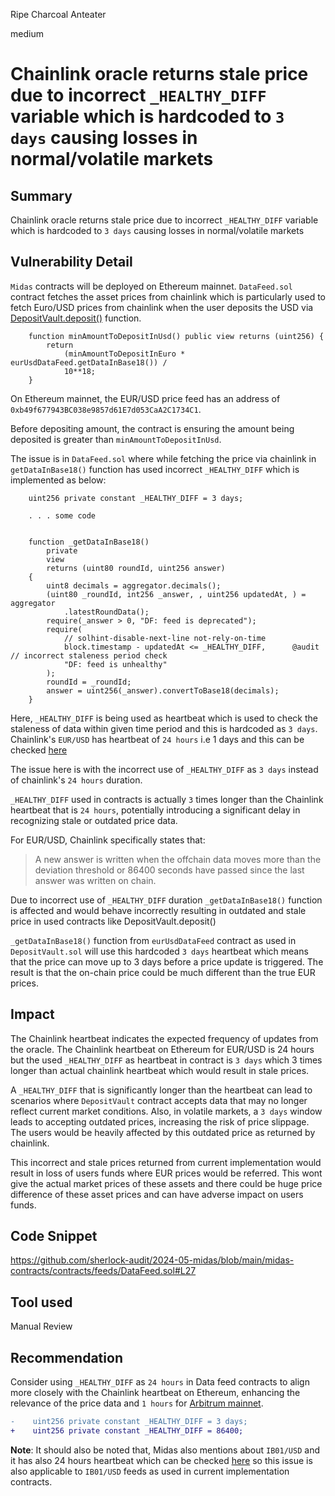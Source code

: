 Ripe Charcoal Anteater

medium

# Chainlink oracle returns stale price due to incorrect `_HEALTHY_DIFF` variable which is hardcoded to `3 days` causing losses in normal/volatile markets

## Summary
Chainlink oracle returns stale price due to incorrect `_HEALTHY_DIFF` variable which is hardcoded to `3 days` causing losses in normal/volatile markets

## Vulnerability Detail
`Midas` contracts will be deployed on Ethereum mainnet. `DataFeed.sol` contract fetches the asset prices from chainlink which is particularly used to fetch Euro/USD prices from chainlink when the user deposits the USD via [DepositVault.deposit()](https://github.com/sherlock-audit/2024-05-midas/blob/main/midas-contracts/contracts/DepositVault.sol#L104) function.

```solidity
    function minAmountToDepositInUsd() public view returns (uint256) {
        return
            (minAmountToDepositInEuro * eurUsdDataFeed.getDataInBase18()) /
            10**18;
    }
```

On Ethereum mainnet, the EUR/USD price feed has an address of `0xb49f677943BC038e9857d61E7d053CaA2C1734C1`.

Before depositing amount, the contract is ensuring the amount being deposited is greater than `minAmountToDepositInUsd`.

The issue is in `DataFeed.sol` where while fetching the price via chainlink in `getDataInBase18()` function has used incorrect `_HEALTHY_DIFF` which is implemented as below:

```solidity
    uint256 private constant _HEALTHY_DIFF = 3 days;

    . . . some code


    function _getDataInBase18()
        private
        view
        returns (uint80 roundId, uint256 answer)
    {
        uint8 decimals = aggregator.decimals();
        (uint80 _roundId, int256 _answer, , uint256 updatedAt, ) = aggregator
            .latestRoundData();
        require(_answer > 0, "DF: feed is deprecated");
        require(
            // solhint-disable-next-line not-rely-on-time
            block.timestamp - updatedAt <= _HEALTHY_DIFF,      @audit // incorrect staleness period check
            "DF: feed is unhealthy"
        );
        roundId = _roundId;
        answer = uint256(_answer).convertToBase18(decimals);
    }
```

Here, `_HEALTHY_DIFF` is being used as heartbeat which is used to check the staleness of data within given time period and this is hardcoded as `3 days`. Chainlink's `EUR/USD` has heartbeat of `24 hours` i.e 1 days and this can be checked [here](https://data.chain.link/feeds/ethereum/mainnet/eur-usd)

The issue here is with the incorrect use of `_HEALTHY_DIFF` as `3 days` instead of chainlink's `24 hours` duration. 

`_HEALTHY_DIFF` used in contracts is actually `3` times longer than the Chainlink heartbeat that is `24 hours`, potentially introducing a significant delay in recognizing stale or outdated price data.

For EUR/USD, Chainlink specifically states that:

> A new answer is written when the offchain data moves more than the deviation threshold or 86400 seconds have passed since the last answer was written on chain.

Due to incorrect use of `_HEALTHY_DIFF` duration `_getDataInBase18()` function is affected and would behave incorrectly resulting in outdated and stale price in used contracts like DepositVault.deposit()


`_getDataInBase18()` function from `eurUsdDataFeed` contract as used in `DepositVault.sol` will use this hardcoded `3 days` heartbeat which means that the price can move up to 3 days before a price update is triggered. The result is that the on-chain price could be much different than the true EUR prices.

## Impact
The Chainlink heartbeat indicates the expected frequency of updates from the oracle. The Chainlink heartbeat on Ethereum for EUR/USD is 24 hours but the used `_HEALTHY_DIFF` as heartbeat in contract is `3 days` which 3 times longer than actual chainlink heartbeat which would result in stale prices.

A `_HEALTHY_DIFF` that is significantly longer than the heartbeat can lead to scenarios where  `DepositVault` contract accepts data that may no longer reflect current market conditions. Also, in volatile markets, a `3 days`  window leads to accepting outdated prices, increasing the risk of price slippage. The users would be heavily affected by this outdated price as returned by chainlink.

This incorrect and stale prices returned from current implementation would result in loss of users funds where EUR prices would be referred. This wont give the actual market prices of these assets and there could be huge price difference of these asset prices and can have adverse impact on users funds.

## Code Snippet
https://github.com/sherlock-audit/2024-05-midas/blob/main/midas-contracts/contracts/feeds/DataFeed.sol#L27

## Tool used
Manual Review

## Recommendation
Consider using `_HEALTHY_DIFF` as `24 hours` in Data feed contracts to align more closely with the Chainlink heartbeat on Ethereum, enhancing the relevance of the price data and `1 hours` for [Arbitrum mainnet](https://data.chain.link/feeds/arbitrum/mainnet/eur-usd).

```diff
-    uint256 private constant _HEALTHY_DIFF = 3 days;
+    uint256 private constant _HEALTHY_DIFF = 86400;
```

**Note**:
It should also be noted that, Midas also mentions about `IB01/USD` and it has also 24 hours heartbeat which can be checked [here](https://data.chain.link/feeds/ethereum/mainnet/ib01-usd) so this issue is also applicable to `IB01/USD` feeds as used in current implementation contracts.



